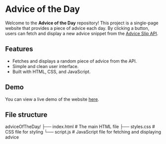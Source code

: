 # Advice of the Day

Welcome to the **Advice of the Day** repository! This project is a single-page website that provides a piece of advice each day. By clicking a button, users can fetch and display a new advice snippet from the [Advice Slip API](https://api.adviceslip.com/).

## Features

- Fetches and displays a random piece of advice from the API.
- Simple and clean user interface.
- Built with HTML, CSS, and JavaScript.

## Demo

You can view a live demo of the website [here](https://vivvd.github.io/adviceOfTheDay/).

## File structure
adviceOfTheDay/
├── index.html    # The main HTML file
├── styles.css    # CSS file for styling
└── script.js     # JavaScript file for fetching and displaying advice
